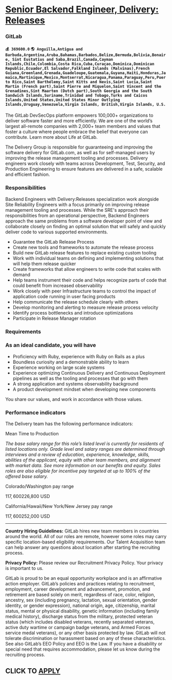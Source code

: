 # [Senior Backend Engineer, Delivery: Releases](https://www.remotewlb.com/apply/senior-backend-engineer-delivery-releases-59661)  
### GitLab  
#### `💰 369600.0` `🌎 Anguilla,Antigua and Barbuda,Argentina,Aruba,Bahamas,Barbados,Belize,Bermuda,Bolivia,Bonaire, Sint Eustatius and Saba,Brazil,Canada,Cayman Islands,Chile,Colombia,Costa Rica,Cuba,Curaçao,Dominica,Dominican Republic,Ecuador,El Salvador,Falkland Islands (Malvinas),French Guiana,Greenland,Grenada,Guadeloupe,Guatemala,Guyana,Haiti,Honduras,Jamaica,Martinique,Mexico,Montserrat,Nicaragua,Panama,Paraguay,Peru,Puerto Rico,Saint Barthélemy,Saint Kitts and Nevis,Saint Lucia,Saint Martin (French part),Saint Pierre and Miquelon,Saint Vincent and the Grenadines,Sint Maarten (Dutch part),South Georgia and the South Sandwich Islands,Suriname,Trinidad and Tobago,Turks and Caicos Islands,United States,United States Minor Outlying Islands,Uruguay,Venezuela,Virgin Islands, British,Virgin Islands, U.S.`  

The GitLab DevSecOps platform empowers 100,000+ organizations to deliver software faster and more efficiently. We are one of the world’s largest all-remote companies with 2,000+ team members and values that foster a culture where people embrace the belief that everyone can contribute. Learn more about Life at GitLab.

The Delivery Group is responsible for guaranteeing and improving the software delivery for GitLab.com, as well as for self-managed users by improving the release management tooling and processes. Delivery engineers work closely with teams across Development, Test, Security, and Production Engineering to ensure features are delivered in a safe, scalable and efficient fashion.

### Responsibilities

Backend Engineers with Delivery:Releases specialization work alongside Site Reliability Engineers with a focus primarily on improving release management tooling and processes. While the SRE's approach their responsibilities from an operational perspective, Backend Engineers approach the same problems from a software developer point of view and collaborate closely on finding an optimal solution that will safely and quickly deliver code to various supported environments.

  * Guarantee the GitLab Release Process
  * Create new tools and frameworks to automate the release process
  * Build new GitLab release features to replace existing custom tooling
  * Work with individual teams on defining and implementing solutions that will help them release quicker
  * Create frameworks that allow engineers to write code that scales with demand
  * Help teams instrument their code and helps recognize parts of code that could benefit from increased observability
  * Work closely with peer Infrastructure teams to control the impact of application code running in user facing products
  * Help communicate the release schedule clearly with others
  * Develop monitoring and alerting to measure release process velocity
  * Identify process bottlenecks and introduce optimizations
  * Participate in Release Manager rotation

### Requirements

### As an ideal candidate, you will have

  * Proficiency with Ruby, experience with Ruby on Rails as a plus
  * Boundless curiosity and a demonstrable ability to learn
  * Experience working on large scale systems
  * Experience optimizing Continuous Delivery and Continuous Deployment pipelines as well as the tooling and processes that go with them
  * A strong application and systems observability background
  * A product development mindset when developing new components

You share our values, and work in accordance with those values.

### Performance indicators

The Delivery team has the following performance indicators:

Mean Time to Production

_The base salary range for this role’s listed level is currently for residents of listed locations only. Grade level and salary ranges are determined through interviews and a review of education, experience, knowledge, skills, abilities of the applicant, equity with other team members, and alignment with market data. See more information on our benefits and equity. Sales roles are also eligible for incentive pay targeted at up to 100% of the offered base salary._

Colorado/Washington pay range

$117,600$226,800 USD

California/Hawaii/New York/New Jersey pay range

$117,600$252,000 USD

* * *

**Country Hiring Guidelines:** GitLab hires new team members in countries around the world. All of our roles are remote, however some roles may carry specific location-based eligibility requirements. Our Talent Acquisition team can help answer any questions about location after starting the recruiting process.

**Privacy Policy:** Please review our Recruitment Privacy Policy. Your privacy is important to us.

GitLab is proud to be an equal opportunity workplace and is an affirmative action employer. GitLab’s policies and practices relating to recruitment, employment, career development and advancement, promotion, and retirement are based solely on merit, regardless of race, color, religion, ancestry, sex (including pregnancy, lactation, sexual orientation, gender identity, or gender expression), national origin, age, citizenship, marital status, mental or physical disability, genetic information (including family medical history), discharge status from the military, protected veteran status (which includes disabled veterans, recently separated veterans, active duty wartime or campaign badge veterans, and Armed Forces service medal veterans), or any other basis protected by law. GitLab will not tolerate discrimination or harassment based on any of these characteristics. See also GitLab’s EEO Policy and EEO is the Law. If you have a disability or special need that requires accommodation,
please let us know during the recruiting process.

  
## CLICK TO [APPLY](https://www.remotewlb.com/apply/senior-backend-engineer-delivery-releases-59661)

